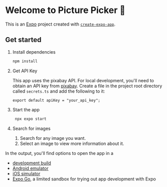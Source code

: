 # Welcome to Picture Picker 👋

This is an [Expo](https://expo.dev) project created with [`create-expo-app`](https://www.npmjs.com/package/create-expo-app).

## Get started

1. Install dependencies

   ```bash
   npm install
   ```

2. Get API Key

   This app uses the pixabay API. For local development, you'll need to obtain an API key from [pixabay](https://pixabay.com/api/docs/).
   Create a file in the project root directory called `secrets.ts` and add the following to it:
   ```
   export default apiKey = "your_api_key";
   ```

3. Start the app

   ```bash
    npx expo start
   ```

4. Search for images

   1. Search for any image you want.
   2. Select an image to view more information about it.

In the output, you'll find options to open the app in a

- [development build](https://docs.expo.dev/develop/development-builds/introduction/)
- [Android emulator](https://docs.expo.dev/workflow/android-studio-emulator/)
- [iOS simulator](https://docs.expo.dev/workflow/ios-simulator/)
- [Expo Go](https://expo.dev/go), a limited sandbox for trying out app development with Expo
